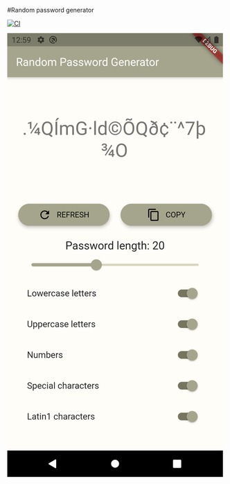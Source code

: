 #Random password generator

[![CI](https://github.com/gustavomurad/random_password_generator/actions/workflows/dart.yml/badge.svg)](https://github.com/gustavomurad/random_password_generator/actions/workflows/dart.yml)

![](assets/screenshots/app.png)

